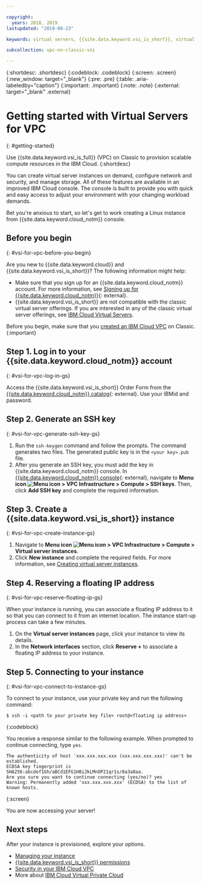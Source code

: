 ```yaml
---

copyright:
  years: 2018, 2019
lastupdated: "2019-08-23"

keywords: virtual servers, {{site.data.keyword.vsi_is_short}}, virtual private cloud, virtual machines

subcollection: vpc-on-classic-vsi

---
```


{:shortdesc: .shortdesc}
{:codeblock: .codeblock}
{:screen: .screen}
{:new_window: target="_blank"}
{:pre: .pre}
{:table: .aria-labeledby="caption"}
{:important: .important}
{:note: .note}
{:external: target="_blank" .external}

# Getting started with Virtual Servers for VPC
{: #getting-started}

Use {{site.data.keyword.vsi_is_full}} (VPC) on Classic to provision scalable compute resources in the IBM Cloud.
{:shortdesc}

You can create virtual server instances on demand, configure network and security, and manage storage. All of these features are available in an improved IBM Cloud console. The console is built to provide you with quick and easy access to adjust your environment with your changing workload demands. 

Bet you're anxious to start, so let's get to work creating a Linux instance from {{site.data.keyword.cloud_notm}} console.

## Before you begin
{: #vsi-for-vpc-before-you-begin}

Are you new to {{site.data.keyword.cloud}} and {{site.data.keyword.vsi_is_short}}? The following information might help:

* Make sure that you sign up for an {{site.data.keyword.cloud_notm}} account. For more information, see [Signing up for {{site.data.keyword.cloud_notm}}](https://cloud.ibm.com/docs/account?topic=account-signup#signup){: external}.
* {{site.data.keyword.vsi_is_short}} are not compatible with the classic virtual server offerings. If you are interested in any of the classic virtual server offerings, see [IBM Cloud Virtual Servers](/docs/vsi?topic=virtual-servers-getting-started-tutorial).

Before you begin, make sure that you [created an IBM Cloud VPC](/docs/vpc-on-classic?topic=vpc-on-classic-getting-started) on Classic.
{:important}

## Step 1. Log in to your {{site.data.keyword.cloud_notm}} account
{: #vsi-for-vpc-log-in-gs}

Access the {{site.data.keyword.vsi_is_short}} Order Form from the [{{site.data.keyword.cloud_notm}} catalog](https://{DomainName}/catalog){: external}. Use your IBMid and password.

## Step 2. Generate an SSH key
{: #vsi-for-vpc-generate-ssh-key-gs}

1. Run the `ssh-keygen` command and follow the prompts. The command generates two files. The generated public key is in the `<your key>.pub` file.
2. After you generate an SSH key, you must add the key in {{site.data.keyword.cloud_notm}} console. In [{{site.data.keyword.cloud_notm}} console](https://console.cloud.ibm.com/vpc){: external}, navigate to **Menu icon ![Menu icon](../icons/icon_hamburger.svg) > VPC Infrastructure > Compute > SSH keys**. Then, click **Add SSH key** and complete the required information.

## Step 3. Create a {{site.data.keyword.vsi_is_short}} instance
{: #vsi-for-vpc-create-instance-gs}

1. Navigate to **Menu icon ![Menu icon](../icons/icon_hamburger.svg) > VPC Infrastructure > Compute > Virtual server instances**.
2. Click **New instance** and complete the required fields. For more information, see [Creating virtual server instances](/docs/vpc-on-classic-vsi?topic=vpc-on-classic-vsi-creating-virtual-servers).
 
## Step 4. Reserving a floating IP address
{: #vsi-for-vpc-reserve-floating-ip-gs} 

When your instance is running, you can associate a floating IP address to it so that you can connect to it from an internet location. The instance start-up process can take a few minutes.
 
1. On the **Virtual server instances** page, click your instance to view its details.
2. In the **Network interfaces** section, click **Reserve +** to associate a floating IP address to your instance. 

## Step 5. Connecting to your instance
{: #vsi-for-vpc-connect-to-instance-gs} 

To connect to your instance, use your private key and run the following command:

   ```
   $ ssh -i <path to your private key file> root@<floating ip address>
   ```
   {:codeblock}

   You receive a response similar to the following example. When prompted to continue connecting, type `yes`.
   ```
   The authenticity of host 'xxx.xxx.xxx.xxx (xxx.xxx.xxx.xxx)' can't be established.
   ECDSA key fingerprint is SHA256:abcdef1Gh/aBCd1EFG1H8iJkLMnOP21qr1s/8a3a8aa.
   Are you sure you want to continue connecting (yes/no)? yes
   Warning: Permanently added 'xxx.xxx.xxx.xxx' (ECDSA) to the list of known hosts.
   ```
   {:screen}

   You are now accessing your server!

## Next steps
After your instance is provisioned, explore your options.
* [Managing your instance](/docs/vpc-on-classic-vsi?topic=vpc-on-classic-vsi-managing-virtual-server-instances#managing-virtual-server-instances)
* [{{site.data.keyword.vsi_is_short}} permissions](/docs/vpc-on-classic?topic=vpc-on-classic-about-vpc-infrastructure-resources#planning-virtual-servers-for-vpc-permissions)
* [Security in your IBM Cloud VPC](/docs/vpc-on-classic-network?topic=vpc-on-classic-network-security-in-your-ibm-cloud-vpc)
* More about [IBM Cloud Virtual Private Cloud](/docs/vpc-on-classic?topic=vpc-on-classic-about)
